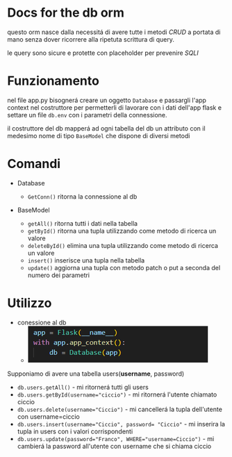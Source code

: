 # Docs for the db orm

questo orm nasce dalla necessitá di avere tutte i metodi *CRUD* a portata di mano senza dover ricorrere alla ripetuta scrittura di query.

le query sono sicure e protette con placeholder per prevenire *SQLI*
## 

# Funzionamento

nel file app.py bisognerá creare un oggetto `Database` e passargli l'app context nel costruttore per permetterli di lavorare con i dati dell'app flask e settare un file `db.env` con i parametri della connessione.

il costruttore del db mapperá ad ogni tabella del db un attributo con il medesimo nome di tipo `BaseModel` che dispone di diversi metodi

##
# Comandi

- Database
    - `GetConn()` ritorna la connessione al db

- BaseModel
    - `getAll()` ritorna tutti i dati nella tabella
    - `getById()` ritorna una tupla utilizzando come metodo di ricerca un valore
    - `deleteById()` elimina una tupla utilizzando come metodo di ricerca un valore
    - `insert()` inserisce una tupla nella tabella
    - `update()` aggiorna una tupla con metodo patch o put a seconda del numero dei parametri


##
# Utilizzo

- conessione al db
   -  ![alt text](image.png)


Supponiamo di avere una tabella users(**username**, password)

- `db.users.getAll()` - mi ritornerá tutti gli users
- `db.users.getById(username="ciccio")` - mi ritornerá l'utente  chiamato ciccio
- `db.users.delete(username="Ciccio")` -  mi cancellerá la tupla dell'utente con username=ciccio
- `db.users.insert(username="Ciccio", password= "Ciccio"` - mi  inserira la tupla in users con i valori corrispondenti
- `db.users.update(password="Franco", WHERE="username=Ciccio")` - mi cambierá la password all'utente con username che si chiama ciccio 
